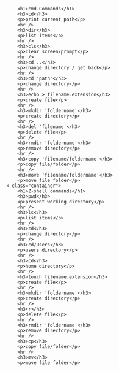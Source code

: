 
			<h1>cmd-Commands</h1>
			<h3>cd</h3>
			<p>print current path</p>
			<hr />
			<h3>dir</h3>
			<p>list items</p>
			<hr />
			<h3>cls</h3>
			<p>clear screen/prompt</p>
			<hr />
			<h3>cd ..</h3>
			<p>change directory / get back</p>
			<hr />
			<h3>cd 'path'</h3>
			<p>change directory</p>
			<hr />
			<h3>echo > filename.extension</h3>
			<p>create file</p>
			<hr />
			<h3>mkdir 'foldername'</h3>
			<p>create directory</p>
			<hr />
			<h3>del 'filename'</h3>
			<p>delete file</p>
			<hr />
			<h3>rmdir 'foldername'</h3>
			<p>remove directory</p>
			<hr />
			<h3>copy 'filename/foldername'</h3>
			<p>copy file/folder</p>
			<hr />
			<h3>move 'filename/foldername'</h3>
			<p>move file folder</p>
		< class="container">
			<h1>Z-shell commands</h1>
			<h3>pwd</h3>
			<p>present working directory</p>
			<hr />
			<h3>ls</h3>
			<p>list items</p>
			<hr />
			<h3>cd</h3>
			<p>change directory</p>
			<hr />
			<h3>cd/Users</h3>
			<p>users directory</p>
			<hr />
			<h3>cd</h3>
			<p>home directory</p>
			<hr />
			<h3>touch filename.extension</h3>
			<p>create file</p>
			<hr />
			<h3>mkdir 'foldername'</h3>
			<p>create directory</p>
			<hr />
			<h3>r</h3>
			<p>delete file</p>
			<hr />
			<h3>rmdir 'foldername'</h3>
			<p>remove directory</p>
			<hr />
			<h3>cp</h3>
			<p>copy file/folder</p>
			<hr />
			<h3>mv</h3>
			<p>move file folder</p>


